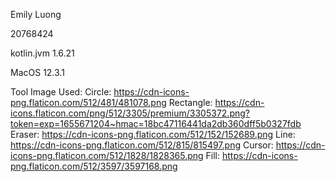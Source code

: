 Emily Luong

20768424

kotlin.jvm 1.6.21

MacOS 12.3.1

Tool Image Used:
Circle: https://cdn-icons-png.flaticon.com/512/481/481078.png
Rectangle: https://cdn-icons.flaticon.com/png/512/3305/premium/3305372.png?token=exp=1655671204~hmac=18bc47116441da2db360dff5b0327fdb
Eraser: https://cdn-icons-png.flaticon.com/512/152/152689.png
Line: https://cdn-icons-png.flaticon.com/512/815/815497.png
Cursor: https://cdn-icons-png.flaticon.com/512/1828/1828365.png
Fill: https://cdn-icons-png.flaticon.com/512/3597/3597168.png